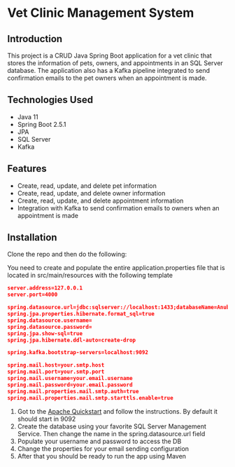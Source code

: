 # Vet Clinic Management System

## Introduction
This project is a CRUD Java Spring Boot application for a vet clinic that stores the information of pets, owners, and appointments in an SQL Server database. The application also has a Kafka pipeline integrated to send confirmation emails to the pet owners when an appointment is made.

## Technologies Used
- Java 11
- Spring Boot 2.5.1
- JPA
- SQL Server
- Kafka

## Features
- Create, read, update, and delete pet information
- Create, read, update, and delete owner information
- Create, read, update, and delete appointment information
- Integration with Kafka to send confirmation emails to owners when an appointment is made

## Installation

Clone the repo and then do the following:

You need to create and populate the entire application.properties file that is located in src/main/resources with the following template
```json
server.address=127.0.0.1
server.port=4000

spring.datasource.url=jdbc:sqlserver://localhost:1433;databaseName=AnubisDB;Trusted_Connection=True;
spring.jpa.properties.hibernate.format_sql=true
spring.datasource.username=
spring.datasource.password=
spring.jpa.show-sql=true
spring.jpa.hibernate.ddl-auto=create-drop

spring.kafka.bootstrap-servers=localhost:9092

spring.mail.host=your.smtp.host
spring.mail.port=your.smtp.port
spring.mail.username=your.email.username
spring.mail.password=your.email.password
spring.mail.properties.mail.smtp.auth=true
spring.mail.properties.mail.smtp.starttls.enable=true
```

1. Got to the [Apache Quickstart](https://kafka.apache.org/quickstart) and follow the instructions. By default it should start in 9092
2. Create the database using your favorite SQL Server Management Service. Then change the name in the spring.datasource.url field
3. Populate your username and password to access the DB
4. Change the properties for your email sending configuration
5. After that you should be ready to run the app using Maven 